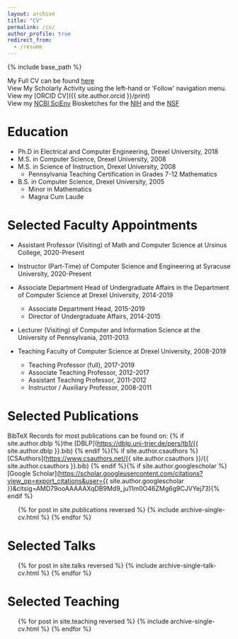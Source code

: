 ```yaml
---
layout: archive
title: "CV"
permalink: /cv/
author_profile: true
redirect_from:
  - /resume
---
```


{% include base_path %}

My Full CV can be found [here](/files/CV.pdf)    
View My Scholarly Activity using the left-hand or 'Follow' navigation menu.  
View my [ORCID CV]({{ site.author.orcid }}/print)  
View my [NCBI SciEnv](https://www.ncbi.nlm.nih.gov/sciencv/) Biosketches for the [NIH](https://www.ncbi.nlm.nih.gov/myncbi/william.mongan.1/cv/313798/) and the [NSF](https://www.ncbi.nlm.nih.gov/myncbi/william.mongan.1/cv/313815/)

Education
======
* Ph.D in Electrical and Computer Engineering, Drexel University, 2018
* M.S. in Computer Science, Drexel University, 2008
* M.S. in Science of Instruction, Drexel University, 2008
  * Pennsylvania Teaching Certification in Grades 7-12 Mathematics
* B.S. in Computer Science, Drexel University, 2005
  * Minor in Mathematics
  * Magna Cum Laude

Selected Faculty Appointments
======
* Assistant Professor (Visiting) of Math and Computer Science at Ursinus College, 2020-Present

* Instructor (Part-Time) of Computer Science and Engineering at Syracuse University, 2020-Present

* Associate Department Head of Undergraduate Affairs in the Department of Computer Science at Drexel University, 2014-2019
  * Associate Department Head, 2015-2019
  * Director of Undergraduate Affairs, 2014-2015

* Lecturer (Visiting) of Computer and Information Science at the University of Pennsylvania, 2011-2013

* Teaching Faculty of Computer Science at Drexel University, 2008-2019
  * Teaching Professor (full), 2017-2019
  * Associate Teaching Professor, 2012-2017
  * Assistant Teaching Professor, 2011-2012
  * Instructor / Auxiliary Professor, 2008-2011

Selected Publications
======
BibTeX Records for most publications can be found on: {% if site.author.dblp %}the 
[DBLP](https://dblp.uni-trier.de/pers/tb1/{{ site.author.dblp }}.bib) {% endif %}{% if site.author.csauthors %}[CSAuthors](https://www.csauthors.net/{{ site.author.csauthors }}/{{ site.author.csauthors }}.bib) {% endif %}{% if site.author.googlescholar %}[Google Scholar](https://scholar.googleusercontent.com/citations?view_op=export_citations&user={{ site.author.googlescholar }}&citsig=AMD79ooAAAAAXqDB9Md9_ju11m0O46ZMg6g9CJVYej73){% endif %}

  <ul>{% for post in site.publications reversed %}
    {% include archive-single-cv.html %}
  {% endfor %}</ul>
  
Selected Talks
======
  <ul>{% for post in site.talks reversed %}
    {% include archive-single-talk-cv.html %}
  {% endfor %}</ul>
  
Selected Teaching
======
  <ul>{% for post in site.teaching reversed %}
    {% include archive-single-cv.html %}
  {% endfor %}</ul>

